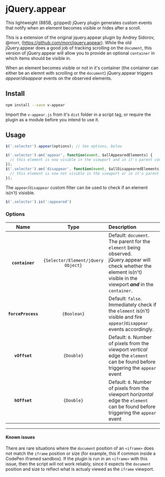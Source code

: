 # jQuery.appear

This lightweight (885B, gzipped) jQuery plugin generates custom events that notify when an element becomes visible or hides after a scroll. 

This is a extension of the original jquery.appear plugin by Andrey Sidorov, @morr, (https://github.com/morr/jquery.appear). While the old jQuery.appear does a good job of tracking scrolling on the `document`, this version of jQuery.appear will allow you to provide an optional `container` in which items should be visible in.

When an element becomes visible or not in it's container (the container can either be an elemnt with scrolling or the `document`) jQuery.appear triggers *appear*/*disappear* events on the observed elements. 

## Install

```bash
npm install --save v-appear
```

Import the `v-appear.js` from it's `dist` folder in a script tag, or require the plugin as a module before you intend to use it. 

## Usage

```js
$('.selector').appear(options); // See options, below  

$('.selector').on('appear', function(event, $allAppearedElements) {
  // this element is now visible in the viewport and in it's parent container (if provided)
});
$('.selector').on('disappear', function(event, $allDisappearedElements) {
  // this element is now not visible in the viewport or in it's parent container (if provided)
});
```

The `appear`/`disappear` custom filter can be used to check if an element is(n't) visisble.

```js
$('.selector').is(':appeared')
```

### Options
|Name|Type|Description|
|:--:|:--:|:----------|
|**`container`**|`{Selector/Element/jQuery Object}`|Default: `document`. The parent for the `element` being observed. jQuery.appear will check whether the element is(n't) visible in the viewport ***and*** in the `container`.  |
|**`forceProcess`**|`{Boolean}`|Default: `false`. Immediately check if the `element` is(n't) visible and fire `appear`/`disappear` events accordingly. |
|**`vOffset`**|`{Double}`|Default: `0`. Number of pixels from the viewport _vertical_ edge the `element` can be found before triggering the `appear` event |
|**`hOffset`**|`{Double}`|Default: `0`. Number of pixels from the viewport _horizontal_ edge the `element` can be found before triggering the `appear` event |

-------

#### Known issues
There are rare situations where the `document` position of an `<iframe>` does not match the `iframe` position or size (for example, this if common inside a CodePen iframed sandbox). If the plugin is run in an `<iframe>` with this issue, then the script will not work reliably, since it expects the `document` position and size to reflect what is actualy viewed as the `iframe` viewport. 